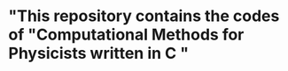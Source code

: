 <h1>"This repository contains the codes of "Computational Methods for Physicists written in C "</h1>
